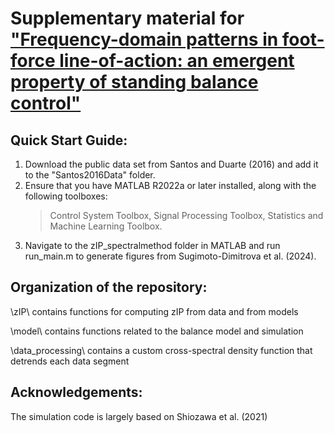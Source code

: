 # Supplementary material for ["Frequency-domain patterns in foot-force line-of-action: an emergent property of standing balance control"](https://doi.org/10.1152/jn.00084.2024)

## Quick Start Guide:
1. Download the public data set from Santos and Duarte (2016) and add it to the "Santos2016Data" folder.
2. Ensure that you have MATLAB R2022a or later installed, along with the following toolboxes:
    > Control System Toolbox, Signal Processing Toolbox, Statistics and Machine Learning Toolbox.
3. Navigate to the zIP_spectralmethod folder in MATLAB and run run_main.m to generate figures from Sugimoto-Dimitrova et al. (2024).


## Organization of the repository:

\zIP\             contains functions for computing zIP from data 
                  and from models
                  
\model\           contains functions related to the balance model and
                  simulation
                  
\data_processing\ contains a custom cross-spectral density function that
                  detrends each data segment


## Acknowledgements:
The simulation code is largely based on Shiozawa et al. (2021)

## References:

Santos, D. A., Duarte, M. (2016). A public data set of human balance evaluations. Figshare. https://dx.doi.org/10.6084/m9.figshare.3394432.v2.

Shiozawa, K., Lee, J., Russo, M. et al. (2021). Frequency-dependent force direction elucidates neural control of balance. J NeuroEngineering Rehabil 18, 145. https://doi.org/10.1186/s12984-021-00907-2

Sugimoto-Dimitrova, R., Shiozawa, K., Gruben, K. G., & Hogan, N. (2024). Frequency-domain patterns in foot-force line-of-action: an emergent property of standing balance control. Journal of Neurophysiology. https://doi.org/10.1152/jn.00084.2024

